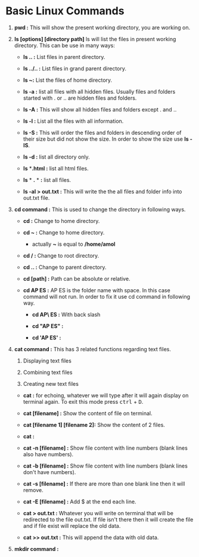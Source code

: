 # Basic Linux Commands

1. **pwd :** This will show the present working directory, you are working on.

1. **ls [options] [directory path]** ls will list the files in present working directory. This can be use in many ways:

    * **ls .. :** List files in parent directory.

    * **ls ../.. :** List files in grand parent directory. 

    * **ls ~:** List the files of home directory.

    * **ls -a :** list all files with all hidden files. Usually files and folders started with . or .. are hidden files and folders.

    * **ls -A :** This will show all hidden files and folders except . and ..
    
    * **ls -l :** List all the files with all information.
    
    * **ls -S :** This will order the files and folders in descending order of their size but did not show the size. In order to show the size use **ls -lS**.
    
    * **ls -d :** list all directory only.
    
    * **ls** ***.html :** list all html files.
    
    * **ls** * **.** * **:** list all files.
    
    * **ls -al > out.txt :** This will write the the all files and folder info into out.txt file.
    
1. **cd command :** This is used to change the directory in following ways. 

    * **cd :** Change to home directory.
    
    * **cd ~ :** Change to home directory.
        
        * actually **~** is equal to  **/home/amol**
    
    * **cd / :** Change to root directory.
    
    * **cd .. :** Change to parent directory.
    
    * **cd [path] :** Path can be absolute or relative.
    
    * **cd AP ES :** AP ES is the folder name with space. In this case command will not run. In order to fix it use cd command in following way.
        
        * **cd AP\ ES :** With back slash
        
        * **cd "AP ES" :** 
        
        * **cd 'AP ES' :**

1. **cat command :** This has 3 related functions regarding text files.

    
    1. Displaying text files
    
    1. Combining text files
    
    1. Creating new text files

    * **cat :** for echoing, whatever we will type after it will again display on terminal again. To exit this mode press <kbd> ctrl</kbd> + <kbd> D</kbd>.
    
    * **cat [filename] :** Show the content of file on terminal.
    
    * **cat [filename 1] [filename 2]:** Show the content of 2 files.
    
    * **cat :**

    * **cat -n [filename] :** Show file content with line numbers (blank lines also have numbers).

    * **cat -b [filename] :** Show file content with line numbers (blank lines don't  have numbers).

    * **cat -s [filename] :** If there are more than one blank line then it will remove.

    * **cat -E [filename] :** Add $ at the end each line.

    * **cat > out.txt :** Whatever you will write on terminal that will be redirected to the file out.txt. If file isn't there then it will create the file and if file exist will replace the old data.

    * **cat >> out.txt :**  This will append the data with  old data.

1. **mkdir command :**

    







